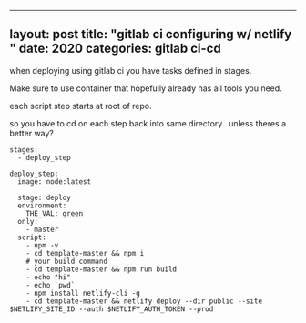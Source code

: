 
---
layout: post
title:  "gitlab ci configuring w/ netlify "
date:   2020
categories: gitlab ci-cd
---


when deploying using gitlab ci you have tasks defined in stages.

Make sure to use container that hopefully already has all tools you need.

each script step starts at root of repo.

so you have to cd on each step back into same directory.. unless theres a better way?

```
stages:
  - deploy_step

deploy_step:
  image: node:latest

  stage: deploy
  environment:
    THE_VAL: green
  only:
    - master
  script:
    - npm -v
    - cd template-master && npm i
    # your build command
    - cd template-master && npm run build
    - echo "hi"
    - echo `pwd` 
    - npm install netlify-cli -g
    - cd template-master && netlify deploy --dir public --site $NETLIFY_SITE_ID --auth $NETLIFY_AUTH_TOKEN --prod
```
